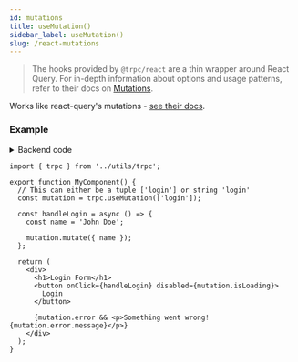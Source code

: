 ```yaml
---
id: mutations
title: useMutation()
sidebar_label: useMutation()
slug: /react-mutations
---
```


> The hooks provided by `@trpc/react` are a thin wrapper around React Query. For in-depth information about options and usage patterns, refer to their docs on [Mutations](https://react-query.tanstack.com/guides/mutations).

Works like react-query's mutations - [see their docs](https://react-query.tanstack.com/guides/mutations).

### Example

<details><summary>Backend code</summary>

```tsx title='server/routers/_app.ts'
import * as trpc from '@trpc/server';
import { z } from 'zod';

export const appRouter = trpc.router()
  // Create procedure at path 'login'
  // The syntax is identical to creating queries
  .mutation('login', {
    // using zod schema to validate and infer input values
    input: z
      .object({
        name: z.string(),
      })
    async resolve({ input }) {
      // Here some login stuff would happen

      return {
        user: {
          name: input.name,
          role: 'ADMIN'
        },
      };
    },
  })
```

</details>

```tsx
import { trpc } from '../utils/trpc';

export function MyComponent() {
  // This can either be a tuple ['login'] or string 'login'
  const mutation = trpc.useMutation(['login']);

  const handleLogin = async () => {
    const name = 'John Doe';

    mutation.mutate({ name });
  };

  return (
    <div>
      <h1>Login Form</h1>
      <button onClick={handleLogin} disabled={mutation.isLoading}>
        Login
      </button>

      {mutation.error && <p>Something went wrong! {mutation.error.message}</p>}
    </div>
  );
}
```
